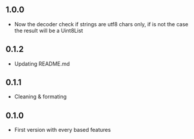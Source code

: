 ## 1.0.0

- Now the decoder check if strings are utf8 chars only, if is not the case the result will be a Uint8List

## 0.1.2

- Updating README.md

## 0.1.1

- Cleaning & formating

## 0.1.0

- First version with every based features
